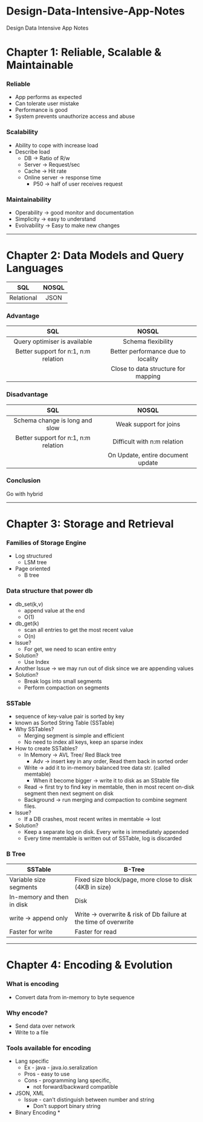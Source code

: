 # Design-Data-Intensive-App-Notes
Design Data Intensive App Notes

# Chapter 1: Reliable, Scalable & Maintainable

### Reliable
 * App performs as expected
 * Can tolerate user mistake
 * Performance is good
 * System prevents unauthorize access and abuse

### Scalability
  * Ability to cope with increase load
  * Describe load
      * DB -> Ratio of R/w
      * Server -> Request/sec
      * Cache -> Hit rate
      * Online server -> response time
           * P50 -> half of user receives request
       
### Maintainability
  * Operability -> good monitor and documentation
  * Simplicity -> easy to understand
  * Evolvability -> Easy to make new changes

---
# Chapter 2: Data Models and Query Languages

| SQL | NOSQL   | 
| :---:   | :---: |
| Relational | JSON |

### Advantage
| SQL | NOSQL   | 
| :---:   | :---: |
| Query optimiser is available | Schema flexibility |
| Better support for n:1, n:m relation | Better performance due to locality|
|  |Close to data structure for mapping|

### Disadvantage
| SQL | NOSQL   | 
| :---:   | :---: |
| Schema change is long and slow | Weak support for joins |
| Better support for n:1, n:m relation | Difficult with n:m relation|
|  |On Update, entire document update|

### Conclusion
Go with hybrid

---
# Chapter 3: Storage and Retrieval
### Families of Storage Engine
   * Log structured
      * LSM tree
   * Page oriented
     * B tree

### Data structure that power db
  * db_set(k,v)
     * append value at the end
     * O(1)
  * db_get(k)
    * scan all entries to get the most recent value
    * O(n)
  * Issue?
     * For get, we need to scan entire entry
   * Solution?
      * Use Index
   * Another Issue -> we may run out of disk since we are appending values
   * Solution?
      * Break logs into small segments
      * Perform compaction on segments

  ### SSTable
   *  sequence of key-value pair is sorted by key
   * known as Sorted String Table (SSTable)
   * Why SSTables?
       * Merging segment is simple and efficient
       * No need to index all keys, keep an sparse index
   * How to create SSTables?
       * In Memory → AVL Tree/ Red Black tree
          * Adv → insert key in any order, Read them back in sorted order
       * Write -> add it to in-memory balanced tree data str. (called memtable)
          * When it become bigger → write it to disk as an SStable file
       * Read -> first try to find key in memtable, then in most recent on-disk segment then next segment on disk
       * Background → run merging and compaction to combine segment files. 
   * Issue? 
       * If a DB crashes, most recent writes in memtable → lost
   * Solution? 
       * Keep a separate log on disk. Every write is immediately appended
       * Every time memtable is written out of SSTable, log is discarded

   ### B Tree
   | SSTable | B-Tree |
| --- | --- |
| Variable size segments | Fixed size block/page, more close to disk (4KB in size) |
| In-memory and then in disk | Disk |
| write → append only | Write → overwrite & risk of Db failure at the time of overwrite |
| Faster for write | Faster for read |

 ---
# Chapter 4: Encoding & Evolution
### What is encoding
  * Convert data from in-memory to byte sequence

### Why encode?
 * Send data over network
 * Write to a file

### Tools available for encoding
  * Lang specific
     * Ex - java - java.io.seralization
     * Pros - easy to use
     * Cons - programming lang specific,
         * not forward/backward compatible
   * JSON, XML
     * Issue - can't distinguish between number and string
       * Don't support binary string
   * Binary Encoding
     * 
       

 
 
    
